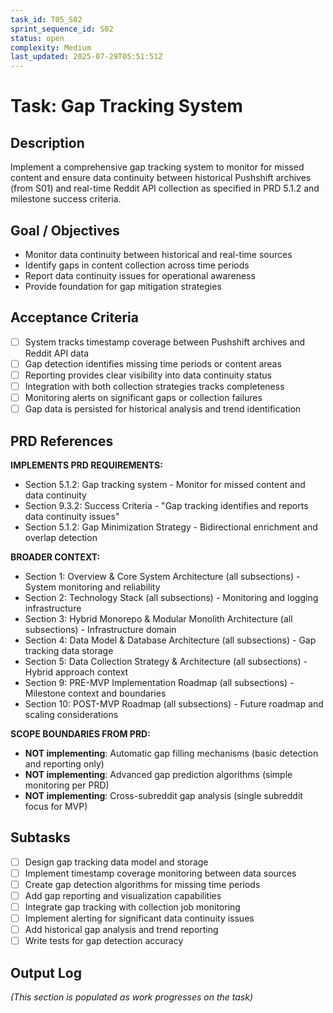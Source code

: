 ```yaml
---
task_id: T05_S02
sprint_sequence_id: S02
status: open
complexity: Medium
last_updated: 2025-07-29T05:51:51Z
---
```


# Task: Gap Tracking System

## Description

Implement a comprehensive gap tracking system to monitor for missed content and ensure data continuity between historical Pushshift archives (from S01) and real-time Reddit API collection as specified in PRD 5.1.2 and milestone success criteria.

## Goal / Objectives

- Monitor data continuity between historical and real-time sources
- Identify gaps in content collection across time periods
- Report data continuity issues for operational awareness
- Provide foundation for gap mitigation strategies

## Acceptance Criteria

- [ ] System tracks timestamp coverage between Pushshift archives and Reddit API data
- [ ] Gap detection identifies missing time periods or content areas
- [ ] Reporting provides clear visibility into data continuity status
- [ ] Integration with both collection strategies tracks completeness
- [ ] Monitoring alerts on significant gaps or collection failures
- [ ] Gap data is persisted for historical analysis and trend identification

## PRD References

**IMPLEMENTS PRD REQUIREMENTS:**

- Section 5.1.2: Gap tracking system - Monitor for missed content and data continuity
- Section 9.3.2: Success Criteria - "Gap tracking identifies and reports data continuity issues"
- Section 5.1.2: Gap Minimization Strategy - Bidirectional enrichment and overlap detection

**BROADER CONTEXT:**

- Section 1: Overview & Core System Architecture (all subsections) - System monitoring and reliability
- Section 2: Technology Stack (all subsections) - Monitoring and logging infrastructure
- Section 3: Hybrid Monorepo & Modular Monolith Architecture (all subsections) - Infrastructure domain
- Section 4: Data Model & Database Architecture (all subsections) - Gap tracking data storage
- Section 5: Data Collection Strategy & Architecture (all subsections) - Hybrid approach context
- Section 9: PRE-MVP Implementation Roadmap (all subsections) - Milestone context and boundaries
- Section 10: POST-MVP Roadmap (all subsections) - Future roadmap and scaling considerations

**SCOPE BOUNDARIES FROM PRD:**

- **NOT implementing**: Automatic gap filling mechanisms (basic detection and reporting only)
- **NOT implementing**: Advanced gap prediction algorithms (simple monitoring per PRD)
- **NOT implementing**: Cross-subreddit gap analysis (single subreddit focus for MVP)

## Subtasks

- [ ] Design gap tracking data model and storage
- [ ] Implement timestamp coverage monitoring between data sources
- [ ] Create gap detection algorithms for missing time periods
- [ ] Add gap reporting and visualization capabilities
- [ ] Integrate gap tracking with collection job monitoring
- [ ] Implement alerting for significant data continuity issues
- [ ] Add historical gap analysis and trend reporting
- [ ] Write tests for gap detection accuracy

## Output Log

_(This section is populated as work progresses on the task)_